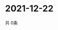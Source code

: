 # 2021-12-22
  共 0条

  <!-- BEGIN -->
  <!-- 最后更新时间Wed Dec 22 2021 18:05:16 GMT+0000 (Coordinated Universal Time) -->
  
  <!-- END -->
  
  
